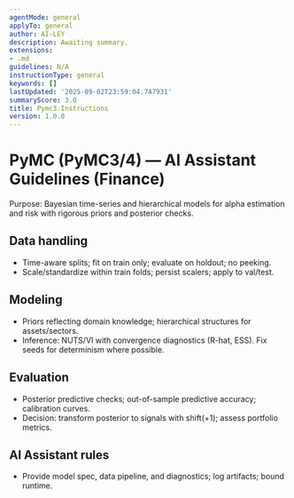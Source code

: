 ```yaml
---
agentMode: general
applyTo: general
author: AI-LEY
description: Awaiting summary.
extensions:
- .md
guidelines: N/A
instructionType: general
keywords: []
lastUpdated: '2025-09-02T23:59:04.747931'
summaryScore: 3.0
title: Pymc3.Instructions
version: 1.0.0
---
```


# PyMC (PyMC3/4) — AI Assistant Guidelines (Finance)

Purpose: Bayesian time-series and hierarchical models for alpha estimation and risk with rigorous priors and posterior checks.

## Data handling
- Time-aware splits; fit on train only; evaluate on holdout; no peeking.
- Scale/standardize within train folds; persist scalers; apply to val/test.

## Modeling
- Priors reflecting domain knowledge; hierarchical structures for assets/sectors.
- Inference: NUTS/VI with convergence diagnostics (R-hat, ESS). Fix seeds for determinism where possible.

## Evaluation
- Posterior predictive checks; out-of-sample predictive accuracy; calibration curves.
- Decision: transform posterior to signals with shift(+1); assess portfolio metrics.

## AI Assistant rules
- Provide model spec, data pipeline, and diagnostics; log artifacts; bound runtime.